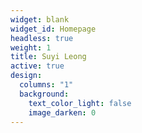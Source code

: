 ```yaml
---
widget: blank
widget_id: Homepage
headless: true
weight: 1
title: Suyi Leong
active: true
design:
  columns: "1"
  background:
    text_color_light: false
    image_darken: 0
---
```

